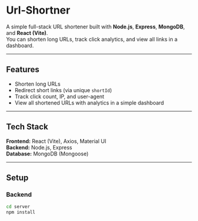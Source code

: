 # Url-Shortner

A simple full-stack URL shortener built with **Node.js**, **Express**, **MongoDB**, and **React (Vite)**.  
You can shorten long URLs, track click analytics, and view all links in a dashboard.

---

## Features

- Shorten long URLs  
- Redirect short links (via unique `shortId`)  
- Track click count, IP, and user-agent  
- View all shortened URLs with analytics in a simple dashboard

---

## Tech Stack

**Frontend:** React (Vite), Axios, Material UI  
**Backend:** Node.js, Express  
**Database:** MongoDB (Mongoose)

---

## Setup

### Backend
```bash
cd server
npm install
